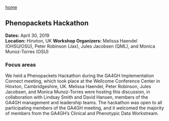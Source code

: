 [home](https://monarch-initiative.github.io/phenomics/)

## Phenopackets Hackathon

**Dates:** April 30, 2019  
**Location:** Hinxton, UK 
**Workshop Organizers:** Melissa Haendel (OHSU/OSU), Peter Robinson (Jax), Jules Jacobsen (QML), and Monica Munoz-Torres (OSU)

### Focus areas
We held a Phenopackets Hackathon during the GA4GH Implementation Connect meeting, which took place at the Wellcome Conference Center in Hinxton, Cambridgeshire, UK. Melissa Haendel, Peter Robinson, Jules Jacobsen, and Monica Munoz-Torres were hosting this discussion, in collaboration with Lindsay Smith and David Hansen, members of the GA4GH management and leadership teams. The hackathon was open to all participating members of the GA4GH meeting, and it welcomed the majority of members from the GA4GH’s Clinical and Phenotypic Data Workstream. 


